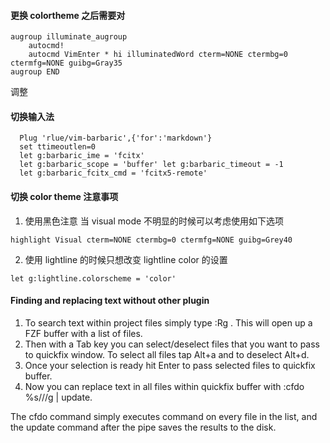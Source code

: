 #### 更换 colortheme 之后需要对

```
augroup illuminate_augroup
    autocmd!
    autocmd VimEnter * hi illuminatedWord cterm=NONE ctermbg=0 ctermfg=NONE guibg=Gray35
augroup END
```

调整

#### 切换输入法

```
  Plug 'rlue/vim-barbaric',{'for':'markdown'}
  set ttimeoutlen=0
  let g:barbaric_ime = 'fcitx'
  let g:barbaric_scope = 'buffer' let g:barbaric_timeout = -1
  let g:barbaric_fcitx_cmd = 'fcitx5-remote'
```

#### 切换 color theme 注意事项

1. 使用黑色注意 当 visual mode 不明显的时候可以考虑使用如下选项

```
highlight Visual cterm=NONE ctermbg=0 ctermfg=NONE guibg=Grey40
```

2. 使用 lightline 的时候只想改变 lightline color 的设置

```
let g:lightline.colorscheme = 'color'
```

#### Finding and replacing text without other plugin

1. To search text within project files simply type :Rg <text>. This will open up a FZF buffer with a list of files.
2. Then with a Tab key you can select/deselect files that you want to pass to quickfix window. To select all files tap Alt+a and to deselect Alt+d.
3. Once your selection is ready hit Enter to pass selected files to quickfix buffer.
4. Now you can replace text in all files within quickfix buffer with :cfdo %s/<text to search>/<text to replace with>/g | update.

The cfdo command simply executes command on every file in the list, and the update command after the pipe saves the results to the disk.
